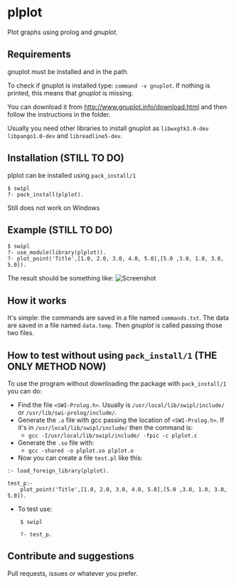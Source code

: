 plplot
=====
Plot graphs using prolog and *gnuplot*.

Requirements
-----
gnuplot must be installed and in the path.

To check if gnuplot is installed type: `command -v gnuplot`. If nothing is printed, this means that *gnuplot* is missing.

You can download it from http://www.gnuplot.info/download.html and then follow the instructions in the folder. 

Usually you need other libraries to install gnuplot as `libwxgtk3.0-dev` `libpango1.0-dev` and `libreadline5-dev`.

Installation (STILL TO DO)
----
plplot can be installed using `pack_install/1`

    $ swipl
    ?- pack_install(plplot).

Still does not work on Windows

Example (STILL TO DO)
-----
    $ swipl
    ?- use_module(library(plplot)).
    ?- plot_point('Title',[1.0, 2.0, 3.0, 4.0, 5.0],[5.0 ,3.0, 1.0, 3.0, 5.0]).

The result should be something like:
![Screenshot](https://github.com/damianoazzolini/plplot/tree/master/img/sample_plot.png)

How it works
----
It's simple: the commands are saved in a file named `commands.txt`. 
The data are saved in a file named `data.temp`.
Then *gnuplot* is called passing those two files.

How to test without using `pack_install/1` (THE ONLY METHOD NOW)
---
To use the program without downloading the package with `pack_install/1` you can do:
* Find the file `<SWI-Prolog.h>`. Usually is `/usr/local/lib/swipl/include/` or `/usr/lib/swi-prolog/include/`.
* Generate the `.o` file with gcc passing the location of `<SWI-Prolog.h>`. If it's in `/usr/local/lib/swipl/include/` then the command is:
    * `gcc -I/usr/local/lib/swipl/include/ -fpic -c plplot.c`
* Generate the `.so` file with:
    * `gcc -shared -o plplot.so plplot.o`
* Now you can create a file `test.pl` like this:
```
:- load_foreign_library(plplot).

test_p:-
    plot_point('Title',[1.0, 2.0, 3.0, 4.0, 5.0],[5.0 ,3.0, 1.0, 3.0, 5.0]).

```
* To test use: 
```
    $ swipl

    ?- test_p.
```

Contribute and suggestions
---
Pull requests, issues or whatever you prefer. 